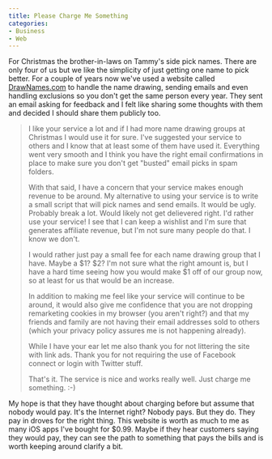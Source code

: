 ```yaml
---
title: Please Charge Me Something
categories:
- Business
- Web
---
```


For Christmas the brother-in-laws on Tammy's side pick names. There are only four of us but we like the simplicity of just getting one name to pick better. For a couple of years now we've used a website called [DrawNames.com](http://www.drawnames.com/) to handle the name drawing, sending emails and even handling exclusions so you don't get the same person every year. They sent an email asking for feedback and I felt like sharing some thoughts with them and decided I should share them publicly too.

> I like your service a lot and if I had more name drawing groups at Christmas I would use it for sure. I've suggested your service to others and I know that at least some of them have used it. Everything went very smooth and I think you have the right email confirmations in place to make sure you don't get "busted" email picks in spam folders.
> 
> With that said, I have a concern that your service makes enough revenue to be around. My alternative to using your service is to write a small script that will pick names and send emails. It would be ugly. Probably break a lot. Would likely not get delievered right. I'd rather use your service! I see that I can keep a wishlist and I'm sure that generates affiliate revenue, but I'm not sure many people do that. I know we don't.
> 
> I would rather just pay a small fee for each name drawing group that I have. Maybe a $1? $2? I'm not sure what the right amount is, but I have a hard time seeing how you would make $1 off of our group now, so at least for us that would be an increase.
> 
> In addition to making me feel like your service will continue to be around, it would also give me confidence that you are not dropping remarketing cookies in my browser (you aren't right?) and that my friends and family are not having their email addresses sold to others (which your privacy policy assures me is not happening already).
> 
> While I have your ear let me also thank you for not littering the site with link ads. Thank you for not requiring the use of Facebook connect or login with Twitter stuff.
> 
> That's it. The service is nice and works really well. Just charge me something. :-)

My hope is that they have thought about charging before but assume that nobody would pay. It's the Internet right? Nobody pays. But they do. They pay in droves for the right thing. This website is worth as much to me as many iOS apps I've bought for $0.99. Maybe if they hear customers saying they would pay, they can see the path to something that pays the bills and is worth keeping around clarify a bit.
